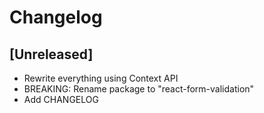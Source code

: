 # Changelog

## [Unreleased]
- Rewrite everything using Context API
- BREAKING: Rename package to "react-form-validation"
- Add CHANGELOG
